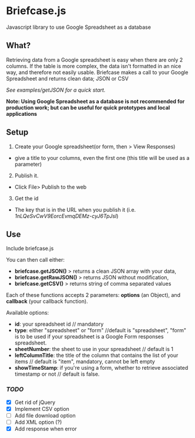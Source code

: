 Briefcase.js
===========

Javascript library to use Google Spreadsheet as a database

## What?
Retrieving data from a Google spreadsheet is easy when there are only 2 columns. 
If the table is more complex, the data isn't formatted in an nice way, and therefore not easily usable.
Briefcase makes a call to your Google Spreadsheet and returns clean data; JSON or CSV

*See examples/getJSON for a quick start.*

**Note: Using Google Spreadsheet as a database is not recommended for production work; but can be useful for quick prototypes and local applications**

## Setup
1. Create your Google spreadsheet(or form, then > View Responses)
  * give a title to your columns, even the first one (this title will be used as a parameter)
2. Publish it.
  * Click File> Publish to the web
3. Get the id
  * The key that is in the URL when you publish it (i.e. *1nLQeSvCwV9EorcEvmqDEMz-cyJ6TpJsI*)

## Use

Include briefcase.js

You can then call either: 
- **briefcase.getJSON()** > returns a clean JSON array with your data, 
- **briefcase.getRawJSON()** > returns JSON without modification, 
- **briefcase.getCSV()** > returns string of comma separated values

Each of these functions accepts 2 parameters: **options** (an Object), and **callback** (your callback function).

Available options:
- **id**: your spreadsheet id // mandatory
- **type**: either "spreadsheet" or "form" //default is "spreadsheet", "form" is to be used if your spreadsheet is a Google Form responses spreadsheet.
- **sheetNumber**: the sheet to use in your spreadsheet // default is 1
- **leftColumnTitle**: the title of the column that contains the list of your items // default is "item", mandatory, cannot be left empty
- **showTimeStamp**: if you're using a form, whether to retrieve associated timestamp or not // default is false. 


### *TODO*
- [x] Get rid of jQuery
- [x] Implement CSV option
- [ ] Add file download option
- [ ] Add XML option (?)
- [x] Add response when error
